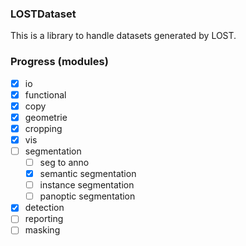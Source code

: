 ### LOSTDataset

This is a library to handle datasets generated by LOST.

### Progress (modules)
- [x] io
- [x] functional
- [x] copy
- [x] geometrie
- [x] cropping
- [x] vis
- [ ] segmentation
    - [ ] seg to anno
    - [x] semantic segmentation
    - [ ] instance segmentation
    - [ ] panoptic segmentation
- [x] detection
- [ ] reporting
- [ ] masking